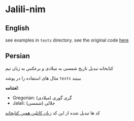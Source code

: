 # Jalili-nim

## English
see examples in `tests` directory.
see the original code [here](https://jdf.scr.ir/jdf/kotlin)

## Persian
کتابخانه تبدیل تاریخ شمسی به میلادی و برعکس به زبان نیم

مثال های استفاده را در پوشه
`tests`
ببینید

**لغتنامه**:
* Gregorian: گری گوری (میلادی)
* Jalali: جلالی (شمسی)

کد ها تبدیل شده از این کد [زبان کاتلین همین کتابخانه](https://jdf.scr.ir/jdf/kotlin)